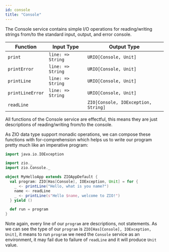 ```yaml
---
id: console 
title: "Console"
---
```


The Console service contains simple I/O operations for reading/writing strings from/to the standard input, output, and error console.

| Function        | Input Type        | Output Type                         |
|-----------------|-------------------|-------------------------------------|
| `print`         | `line: => String` | `URIO[Console, Unit]`               |
| `printError`    | `line: => String` | `URIO[Console, Unit]`               |
| `printLine`     | `line: => String` | `URIO[Console, Unit]`               |
| `printLineError`| `line: => String` | `URIO[Console, Unit]`               |
| `readLine`      |                   | `ZIO[Console, IOException, String]` |

All functions of the Console service are effectful, this means they are just descriptions of reading/writing from/to the console. 

As ZIO data type support monadic operations, we can compose these functions with for-comprehension which helps us to write our program pretty much like an imperative program:

```scala mdoc:compile-only
import java.io.IOException

import zio._
import zio.Console._

object MyHelloApp extends ZIOAppDefault {
  val program: ZIO[Has[Console], IOException, Unit] = for {
    _ <- printLine("Hello, what is you name?")
    name <- readLine
    _ <- printLine(s"Hello $name, welcome to ZIO!")
  } yield ()

  def run = program
}
```

Note again, every line of our `program` are descriptions, not statements. As we can see the type of our `program` is `ZIO[Has[Console], IOException, Unit]`, it means to run `program` we need the `Console` service as an environment, it may fail due to failure of `readLine` and it will produce `Unit` value.
